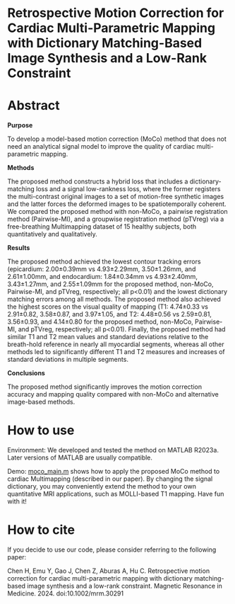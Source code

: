 # Retrospective Motion Correction for Cardiac Multi-Parametric Mapping with Dictionary Matching-Based Image Synthesis and a Low-Rank Constraint


# Abstract

**Purpose**

To develop a model-based motion correction (MoCo) method that does not need an analytical signal model to improve the quality of cardiac multi-parametric mapping.

**Methods**

The proposed method constructs a hybrid loss that includes a dictionary-matching loss and a signal low-rankness loss, where the former registers the multi-contrast original images to a set of motion-free synthetic images and the latter forces the deformed images to be spatiotemporally coherent. We compared the proposed method with non-MoCo, a pairwise registration method (Pairwise-MI), and a groupwise registration method (pTVreg) via a free-breathing Multimapping dataset of 15 healthy subjects, both quantitatively and qualitatively.

**Results**

The proposed method achieved the lowest contour tracking errors (epicardium: 2.00±0.39mm vs 4.93±2.29mm, 3.50±1.26mm, and 2.61±1.00mm, and endocardium: 1.84±0.34mm vs 4.93±2.40mm, 3.43±1.27mm, and 2.55±1.09mm for the proposed method, non-MoCo, Pairwise-MI, and pTVreg, respectively; all p<0.01) and the lowest dictionary matching errors among all methods. The proposed method also achieved the highest scores on the visual quality of mapping (T1: 4.74±0.33 vs 2.91±0.82, 3.58±0.87, and 3.97±1.05, and T2: 4.48±0.56 vs 2.59±0.81, 3.56±0.93, and 4.14±0.80 for the proposed method, non-MoCo, Pairwise-MI, and pTVreg, respectively; all p<0.01). Finally, the proposed method had similar T1 and T2 mean values and standard deviations relative to the breath-hold reference in nearly all myocardial segments, whereas all other methods led to significantly different T1 and T2 measures and increases of standard deviations in multiple segments.

**Conclusions**

The proposed method significantly improves the motion correction accuracy and mapping quality compared with non-MoCo and alternative image-based methods.


# How to use

Environment: We developed and tested the method on MATLAB R2023a. Later versions of MATLAB are usually compatible.

Demo: [moco_main.m](moco_main.m) shows how to apply the proposed MoCo method to cardiac Multimapping (described in our paper). By changing the signal dictionary, you may conveniently extend the method to your own quantitative MRI applications, such as MOLLI-based T1 mapping. Have fun with it!


# How to cite
If you decide to use our code, please consider referring to the following paper:

Chen H, Emu Y, Gao J, Chen Z, Aburas A, Hu C. Retrospective motion correction for cardiac multi-parametric mapping with dictionary matching-based image synthesis and a low-rank constraint. Magnetic Resonance in Medicine. 2024. doi:10.1002/mrm.30291
